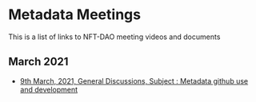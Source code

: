 # Metadata Meetings

This is a list of links to NFT-DAO meeting videos and documents

## March 2021

* [9th March, 2021, General Discussions, Subject : Metadata github use and development](2021-03-09-Metadata-github.md)
